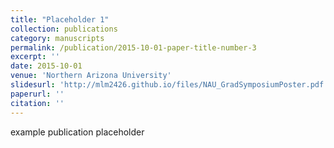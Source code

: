 ```yaml
---
title: "Placeholder 1"
collection: publications
category: manuscripts
permalink: /publication/2015-10-01-paper-title-number-3
excerpt: ''
date: 2015-10-01
venue: 'Northern Arizona University'
slidesurl: 'http://mlm2426.github.io/files/NAU_GradSymposiumPoster.pdf'
paperurl: ''
citation: ''
---
```


example publication placeholder
